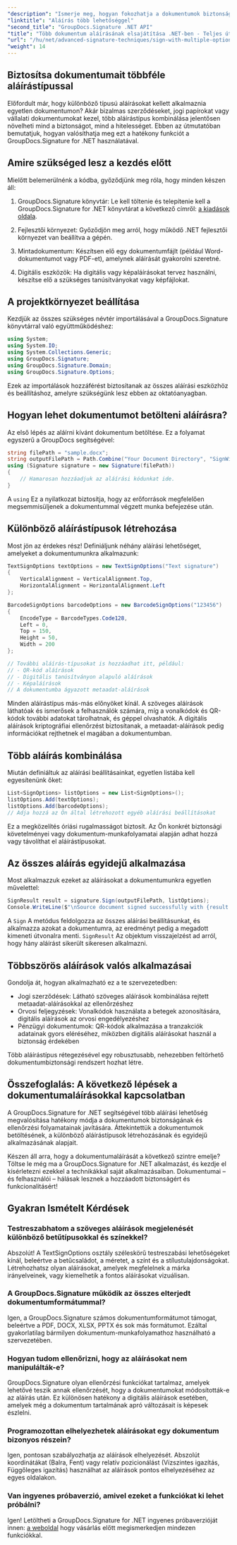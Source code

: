```yaml
---
"description": "Ismerje meg, hogyan fokozhatja a dokumentumok biztonságát több aláírástípus (szöveges, QR-kód, vonalkód, digitális) megvalósításával a GroupDocs.Signature for .NET használatával egyetlen egyszerű munkafolyamatban."
"linktitle": "Aláírás több lehetőséggel"
"second_title": "GroupDocs.Signature .NET API"
"title": "Több dokumentum aláírásának elsajátítása .NET-ben - Teljes útmutató"
"url": "/hu/net/advanced-signature-techniques/sign-with-multiple-options/"
"weight": 14
---
```


## Biztosítsa dokumentumait többféle aláírástípussal

Előfordult már, hogy különböző típusú aláírásokat kellett alkalmaznia egyetlen dokumentumon? Akár bizalmas szerződéseket, jogi papírokat vagy vállalati dokumentumokat kezel, több aláírástípus kombinálása jelentősen növelheti mind a biztonságot, mind a hitelességet. Ebben az útmutatóban bemutatjuk, hogyan valósíthatja meg ezt a hatékony funkciót a GroupDocs.Signature for .NET használatával.

## Amire szükséged lesz a kezdés előtt

Mielőtt belemerülnénk a kódba, győződjünk meg róla, hogy minden készen áll:

1. GroupDocs.Signature könyvtár: Le kell töltenie és telepítenie kell a GroupDocs.Signature for .NET könyvtárat a következő címről: [a kiadások oldala](https://releases.groupdocs.com/signature/net/).

2. Fejlesztői környezet: Győződjön meg arról, hogy működő .NET fejlesztői környezet van beállítva a gépén.

3. Mintadokumentum: Készítsen elő egy dokumentumfájlt (például Word-dokumentumot vagy PDF-et), amelynek aláírását gyakorolni szeretné.

4. Digitális eszközök: Ha digitális vagy képaláírásokat tervez használni, készítse elő a szükséges tanúsítványokat vagy képfájlokat.

## A projektkörnyezet beállítása

Kezdjük az összes szükséges névtér importálásával a GroupDocs.Signature könyvtárral való együttműködéshez:

```csharp
using System;
using System.IO;
using System.Collections.Generic;
using GroupDocs.Signature;
using GroupDocs.Signature.Domain;
using GroupDocs.Signature.Options;
```

Ezek az importálások hozzáférést biztosítanak az összes aláírási eszközhöz és beállításhoz, amelyre szükségünk lesz ebben az oktatóanyagban.

## Hogyan lehet dokumentumot betölteni aláírásra?

Az első lépés az aláírni kívánt dokumentum betöltése. Ez a folyamat egyszerű a GroupDocs segítségével:

```csharp
string filePath = "sample.docx";
string outputFilePath = Path.Combine("Your Document Directory", "SignWithMultiple", "SignWithMultiple.docx");
using (Signature signature = new Signature(filePath))
{
    // Hamarosan hozzáadjuk az aláírási kódunkat ide.
}
```

A `using` Ez a nyilatkozat biztosítja, hogy az erőforrások megfelelően megsemmisüljenek a dokumentummal végzett munka befejezése után.

## Különböző aláírástípusok létrehozása

Most jön az érdekes rész! Definiáljunk néhány aláírási lehetőséget, amelyeket a dokumentumunkra alkalmazunk:

```csharp
TextSignOptions textOptions = new TextSignOptions("Text signature")
{
    VerticalAlignment = VerticalAlignment.Top,
    HorizontalAlignment = HorizontalAlignment.Left
};

BarcodeSignOptions barcodeOptions = new BarcodeSignOptions("123456")
{
    EncodeType = BarcodeTypes.Code128,
    Left = 0,
    Top = 150,
    Height = 50,
    Width = 200
};

// További aláírás-típusokat is hozzáadhat itt, például:
// - QR-kód aláírások
// - Digitális tanúsítványon alapuló aláírások
// - Képaláírások
// A dokumentumba ágyazott metaadat-aláírások
```

Minden aláírástípus más-más előnyöket kínál. A szöveges aláírások láthatóak és ismerősek a felhasználók számára, míg a vonalkódok és QR-kódok további adatokat tárolhatnak, és géppel olvashatók. A digitális aláírások kriptográfiai ellenőrzést biztosítanak, a metaadat-aláírások pedig információkat rejthetnek el magában a dokumentumban.

## Több aláírás kombinálása

Miután definiáltuk az aláírási beállításainkat, egyetlen listába kell egyesítenünk őket:

```csharp
List<SignOptions> listOptions = new List<SignOptions>();
listOptions.Add(textOptions);
listOptions.Add(barcodeOptions);
// Adja hozzá az Ön által létrehozott egyéb aláírási beállításokat
```

Ez a megközelítés óriási rugalmasságot biztosít. Az Ön konkrét biztonsági követelményei vagy dokumentum-munkafolyamatai alapján adhat hozzá vagy távolíthat el aláírástípusokat.

## Az összes aláírás egyidejű alkalmazása

Most alkalmazzuk ezeket az aláírásokat a dokumentumunkra egyetlen művelettel:

```csharp
SignResult result = signature.Sign(outputFilePath, listOptions);
Console.WriteLine($"\nSource document signed successfully with {result.Succeeded.Count} signature(s).\nFile saved at {outputFilePath}.");
```

A `Sign` A metódus feldolgozza az összes aláírási beállításunkat, és alkalmazza azokat a dokumentumra, az eredményt pedig a megadott kimeneti útvonalra menti. `SignResult` Az objektum visszajelzést ad arról, hogy hány aláírást sikerült sikeresen alkalmazni.

## Többszörös aláírások valós alkalmazásai

Gondolja át, hogyan alkalmazható ez a te szervezetedben:

- Jogi szerződések: Látható szöveges aláírások kombinálása rejtett metaadat-aláírásokkal az ellenőrzéshez
- Orvosi feljegyzések: Vonalkódok használata a betegek azonosítására, digitális aláírások az orvosi engedélyezéshez
- Pénzügyi dokumentumok: QR-kódok alkalmazása a tranzakciók adatainak gyors eléréséhez, miközben digitális aláírásokat használ a biztonság érdekében

Több aláírástípus rétegezésével egy robusztusabb, nehezebben feltörhető dokumentumbiztonsági rendszert hozhat létre.

## Összefoglalás: A következő lépések a dokumentumaláírásokkal kapcsolatban

A GroupDocs.Signature for .NET segítségével több aláírási lehetőség megvalósítása hatékony módja a dokumentumok biztonságának és ellenőrzési folyamatainak javítására. Áttekintettük a dokumentumok betöltésének, a különböző aláírástípusok létrehozásának és egyidejű alkalmazásának alapjait.

Készen áll arra, hogy a dokumentumaláírását a következő szintre emelje? Töltse le még ma a GroupDocs.Signature for .NET alkalmazást, és kezdje el kísérletezni ezekkel a technikákkal saját alkalmazásaiban. Dokumentumai – és felhasználói – hálásak lesznek a hozzáadott biztonságért és funkcionalitásért!

## Gyakran Ismételt Kérdések

### Testreszabhatom a szöveges aláírások megjelenését különböző betűtípusokkal és színekkel?

Abszolút! A TextSignOptions osztály széleskörű testreszabási lehetőségeket kínál, beleértve a betűcsaládot, a méretet, a színt és a stílustulajdonságokat. Létrehozhatsz olyan aláírásokat, amelyek megfelelnek a márka irányelveinek, vagy kiemelhetik a fontos aláírásokat vizuálisan.

### A GroupDocs.Signature működik az összes elterjedt dokumentumformátummal?

Igen, a GroupDocs.Signature számos dokumentumformátumot támogat, beleértve a PDF, DOCX, XLSX, PPTX és sok más formátumot. Ezáltal gyakorlatilag bármilyen dokumentum-munkafolyamathoz használható a szervezetében.

### Hogyan tudom ellenőrizni, hogy az aláírásokat nem manipulálták-e?

GroupDocs.Signature olyan ellenőrzési funkciókat tartalmaz, amelyek lehetővé teszik annak ellenőrzését, hogy a dokumentumokat módosították-e az aláírás után. Ez különösen hatékony a digitális aláírások esetében, amelyek még a dokumentum tartalmának apró változásait is képesek észlelni.

### Programozottan elhelyezhetek aláírásokat egy dokumentum bizonyos részein?

Igen, pontosan szabályozhatja az aláírások elhelyezését. Abszolút koordinátákat (Balra, Fent) vagy relatív pozicionálást (Vízszintes igazítás, Függőleges igazítás) használhat az aláírások pontos elhelyezéséhez az egyes oldalakon.

### Van ingyenes próbaverzió, amivel ezeket a funkciókat ki lehet próbálni?

Igen! Letöltheti a GroupDocs.Signature for .NET ingyenes próbaverzióját innen: [a weboldal](https://releases.groupdocs.com/) hogy vásárlás előtt megismerkedjen mindezen funkciókkal.